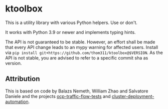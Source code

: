 ktoolbox
========

This is a utility library with various Python helpers. Use or don't.

It works with Python 3.9 or newer and implements typing hints.

The API is not guaranteed to be stable. However, an effort shall be made that
every API change leads to an mypy warning for affected users. Install via `pip
install git+https://github.com/thom311/ktoolbox@$VERSION`. As the API is not
stable, you are advised to refer to a specific commit sha as version.


## Attribution

This is based on code by Balazs Nemeth, William Zhao and Salvatore Daniele and
the projects [ocp-traffic-flow-tests](https://github.com/wizhaoredhat/ocp-traffic-flow-tests) and
[cluster-deployment-automation](https://github.com/bn222/cluster-deployment-automation).
